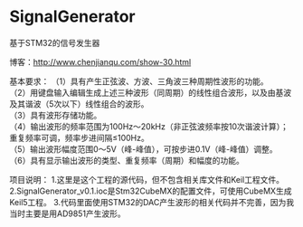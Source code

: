 # SignalGenerator
基于STM32的信号发生器

博客：http://www.chenjianqu.com/show-30.html

基本要求：
（1）具有产生正弦波、方波、三角波三种周期性波形的功能。    
（2）用键盘输入编辑生成上述三种波形（同周期）的线性组合波形，以及由基波及其谐波（5次以下）线性组合的波形。    
（3）具有波形存储功能。    
（4）输出波形的频率范围为100Hz～20kHz（非正弦波频率按10次谐波计算）；重复频率可调，频率步进间隔≤100Hz。   
（5）输出波形幅度范围0～5V（峰-峰值），可按步进0.1V（峰-峰值）调整。    
（6）具有显示输出波形的类型、重复频率（周期）和幅度的功能。

项目说明：
1.这里是这个工程的源代码，但不包含相关库文件和Keil工程文件。
2.SignalGenerator_v0.1.ioc是Stm32CubeMX的配置文件，可使用CubeMX生成Keil5工程。
3.代码里面使用STM32的DAC产生波形的相关代码并不完善，因为我当时主要是用AD9851产生波形。
